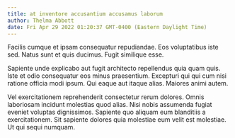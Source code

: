 ```yaml
---
title: at inventore accusantium accusamus laborum
author: Thelma Abbott
date: Fri Apr 29 2022 01:20:37 GMT-0400 (Eastern Daylight Time)
---
```

Facilis cumque et ipsam consequatur repudiandae. Eos voluptatibus iste sed. Natus sunt et quis ducimus. Fugit similique esse.

 Sapiente unde explicabo aut fugit architecto repellendus quia quam quis. Iste et odio consequatur eos minus praesentium. Excepturi qui qui cum nisi ratione officia modi ipsum. Qui eaque aut itaque alias. Maiores animi autem.

 Vel exercitationem reprehenderit consectetur rerum dolores. Omnis laboriosam incidunt molestias quod alias. Nisi nobis assumenda fugiat eveniet voluptas dignissimos. Sapiente quo aliquam eum blanditiis a exercitationem. Sit sapiente dolores quia molestiae eum velit est molestiae. Ut qui sequi numquam.